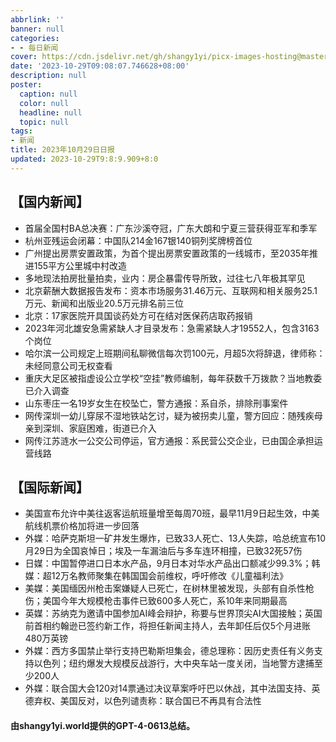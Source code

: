 ```yaml
---
abbrlink: ''
banner: null
categories:
- - 每日新闻
cover: https://cdn.jsdelivr.net/gh/shangy1yi/picx-images-hosting@master/xw.1a15yyeng45c.webp
date: '2023-10-29T09:08:07.746628+08:00'
description: null
poster:
  caption: null
  color: null
  headline: null
  topic: null
tags:
- 新闻
title: 2023年10月29日日报
updated: 2023-10-29T9:8:9.909+8:0
---
```

## 【国内新闻】

* 首届全国村BA总决赛：广东沙溪夺冠，广东大朗和宁夏三营获得亚军和季军
* 杭州亚残运会闭幕：中国队214金167银140铜列奖牌榜首位
* 广州提出房票安置政策，为首个提出房票安置政策的一线城市，至2035年推进155平方公里城中村改造
* 多地现法拍房批量拍卖，业内：房企暴雷传导所致，过往七八年极其罕见
* 北京薪酬大数据报告发布：资本市场服务31.46万元、互联网和相关服务25.1万元、新闻和出版业20.5万元排名前三位
* 北京：17家医院开具国谈药处方可在结对医保药店取药报销
* 2023年河北雄安急需紧缺人才目录发布：急需紧缺人才19552人，包含3163个岗位
* 哈尔滨一公司规定上班期间私聊微信每次罚100元，月超5次将辞退，律师称：未经同意公司无权查看
* 重庆大足区被指虚设公立学校“空挂”教师编制，每年获数千万拨款？当地教委已介入调查
* 山东枣庄一名19岁女生在校坠亡，警方通报：系自杀，排除刑事案件
* 网传深圳一幼儿穿尿不湿地铁站乞讨，疑为被拐卖儿童，警方回应：随残疾母亲到深圳、家庭困难，街道已介入
* 网传江苏涟水一公交公司停运，官方通报：系民营公交企业，已由国企承担运营线路

## 【国际新闻】

* 美国宣布允许中美往返客运航班量增至每周70班，最早11月9日起生效，中美航线机票价格加将进一步回落
* 外媒：哈萨克斯坦一矿井发生爆炸，已致33人死亡、13人失踪，哈总统宣布10月29日为全国哀悼日；埃及一车漏油后与多车连环相撞，已致32死57伤
* 日媒：中国暂停进口日本水产品，9月日本对华水产品出口额减少99.3%；韩媒：超12万名教师聚集在韩国国会前维权，呼吁修改《儿童福利法》
* 美媒：美国缅因州枪击案嫌疑人已死亡，在树林里被发现，头部有自杀性枪伤；美国今年大规模枪击事件已致600多人死亡，系10年来同期最高
* 英媒：苏纳克为邀请中国参加AI峰会辩护，称要与世界顶尖AI大国接触；英国前首相约翰逊已签约新工作，将担任新闻主持人，去年卸任后仅5个月进账480万英镑
* 外媒：西方多国禁止举行支持巴勒斯坦集会，德总理称：因历史责任有义务支持以色列；纽约爆发大规模反战游行，大中央车站一度关闭，当地警方逮捕至少200人
* 外媒：联合国大会120对14票通过决议草案呼吁巴以休战，其中法国支持、英德弃权、美国反对，以色列谴责称：联合国已不再具有合法性

#### 由shangy1yi.world提供的GPT-4-0613总结。
